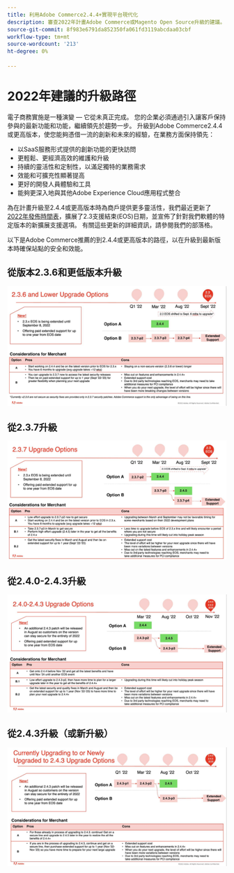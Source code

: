 ```yaml
---
title: 利用Adobe Commerce2.4.4+實現平台現代化
description: 審查2022年計畫Adobe Commerce或Magento Open Source升級的建議。
source-git-commit: 8f983e6791da852350fa061fd3119abcdaa03cbf
workflow-type: tm+mt
source-wordcount: '213'
ht-degree: 0%

---
```



# 2022年建議的升級路徑

電子商務實施是一種演變 — 它從未真正完成。 您的企業必須通過引入讓客戶保持參與的最新功能和功能，繼續領先於趨勢一步。 升級到Adobe Commerce2.4.4或更高版本，使您能夠憑借一流的創新和未來的經驗，在業務方面保持領先：

- 以SaaS服務形式提供的創新功能的更快訪問
- 更輕鬆、更經濟高效的維護和升級
- 持續的靈活性和定制性，以滿足獨特的業務需求
- 效能和可擴充性顯著提高
- 更好的開發人員體驗和工具
- 能夠更深入地與其他Adobe Experience Cloud應用程式整合

為在計畫升級至2.4.4或更高版本時為商戶提供更多靈活性，我們最近更新了 [2022年發佈時間表](https://devdocs.magento.com/release/)，擴展了2.3支援結束(EOS)日期，並宣佈了針對我們軟體的特定版本的新擴展支援選項。 有關這些更新的詳細資訊，請參閱我們的部落格。

以下是Adobe Commerce推薦的到2.4.4或更高版本的路徑，以在升級到最新版本時確保站點的安全和效能。

## 從版本2.3.6和更低版本升級

![](../../assets/upgrade-guide/2.3.6.jpg)

## 從2.3.7升級

![](../../assets/upgrade-guide/2.3.7.jpg)

## 從2.4.0-2.4.3升級

![](../../assets/upgrade-guide/2.4.0-2.4.3.jpg)

## 從2.4.3升級（或新升級）

![](../../assets/upgrade-guide/2.4.3.jpg)


